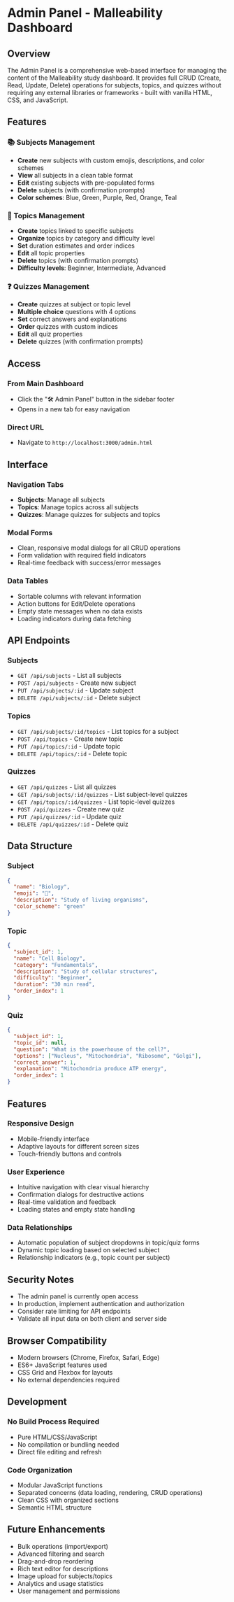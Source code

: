 # Admin Panel - Malleability Dashboard

## Overview

The Admin Panel is a comprehensive web-based interface for managing the content of the Malleability study dashboard. It provides full CRUD (Create, Read, Update, Delete) operations for subjects, topics, and quizzes without requiring any external libraries or frameworks - built with vanilla HTML, CSS, and JavaScript.

## Features

### 📚 Subjects Management
- **Create** new subjects with custom emojis, descriptions, and color schemes
- **View** all subjects in a clean table format
- **Edit** existing subjects with pre-populated forms
- **Delete** subjects (with confirmation prompts)
- **Color schemes**: Blue, Green, Purple, Red, Orange, Teal

### 📖 Topics Management
- **Create** topics linked to specific subjects
- **Organize** topics by category and difficulty level
- **Set** duration estimates and order indices
- **Edit** all topic properties
- **Delete** topics (with confirmation prompts)
- **Difficulty levels**: Beginner, Intermediate, Advanced

### ❓ Quizzes Management
- **Create** quizzes at subject or topic level
- **Multiple choice** questions with 4 options
- **Set** correct answers and explanations
- **Order** quizzes with custom indices
- **Edit** all quiz properties
- **Delete** quizzes (with confirmation prompts)

## Access

### From Main Dashboard
- Click the "🛠️ Admin Panel" button in the sidebar footer
- Opens in a new tab for easy navigation

### Direct URL
- Navigate to `http://localhost:3000/admin.html`

## Interface

### Navigation Tabs
- **Subjects**: Manage all subjects
- **Topics**: Manage topics across all subjects
- **Quizzes**: Manage quizzes for subjects and topics

### Modal Forms
- Clean, responsive modal dialogs for all CRUD operations
- Form validation with required field indicators
- Real-time feedback with success/error messages

### Data Tables
- Sortable columns with relevant information
- Action buttons for Edit/Delete operations
- Empty state messages when no data exists
- Loading indicators during data fetching

## API Endpoints

### Subjects
- `GET /api/subjects` - List all subjects
- `POST /api/subjects` - Create new subject
- `PUT /api/subjects/:id` - Update subject
- `DELETE /api/subjects/:id` - Delete subject

### Topics
- `GET /api/subjects/:id/topics` - List topics for a subject
- `POST /api/topics` - Create new topic
- `PUT /api/topics/:id` - Update topic
- `DELETE /api/topics/:id` - Delete topic

### Quizzes
- `GET /api/quizzes` - List all quizzes
- `GET /api/subjects/:id/quizzes` - List subject-level quizzes
- `GET /api/topics/:id/quizzes` - List topic-level quizzes
- `POST /api/quizzes` - Create new quiz
- `PUT /api/quizzes/:id` - Update quiz
- `DELETE /api/quizzes/:id` - Delete quiz

## Data Structure

### Subject
```json
{
  "name": "Biology",
  "emoji": "🧬",
  "description": "Study of living organisms",
  "color_scheme": "green"
}
```

### Topic
```json
{
  "subject_id": 1,
  "name": "Cell Biology",
  "category": "Fundamentals",
  "description": "Study of cellular structures",
  "difficulty": "Beginner",
  "duration": "30 min read",
  "order_index": 1
}
```

### Quiz
```json
{
  "subject_id": 1,
  "topic_id": null,
  "question": "What is the powerhouse of the cell?",
  "options": ["Nucleus", "Mitochondria", "Ribosome", "Golgi"],
  "correct_answer": 1,
  "explanation": "Mitochondria produce ATP energy",
  "order_index": 1
}
```

## Features

### Responsive Design
- Mobile-friendly interface
- Adaptive layouts for different screen sizes
- Touch-friendly buttons and controls

### User Experience
- Intuitive navigation with clear visual hierarchy
- Confirmation dialogs for destructive actions
- Real-time validation and feedback
- Loading states and empty state handling

### Data Relationships
- Automatic population of subject dropdowns in topic/quiz forms
- Dynamic topic loading based on selected subject
- Relationship indicators (e.g., topic count per subject)

## Security Notes

- The admin panel is currently open access
- In production, implement authentication and authorization
- Consider rate limiting for API endpoints
- Validate all input data on both client and server side

## Browser Compatibility

- Modern browsers (Chrome, Firefox, Safari, Edge)
- ES6+ JavaScript features used
- CSS Grid and Flexbox for layouts
- No external dependencies required

## Development

### No Build Process Required
- Pure HTML/CSS/JavaScript
- No compilation or bundling needed
- Direct file editing and refresh

### Code Organization
- Modular JavaScript functions
- Separated concerns (data loading, rendering, CRUD operations)
- Clean CSS with organized sections
- Semantic HTML structure

## Future Enhancements

- Bulk operations (import/export)
- Advanced filtering and search
- Drag-and-drop reordering
- Rich text editor for descriptions
- Image upload for subjects/topics
- Analytics and usage statistics
- User management and permissions 